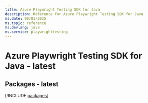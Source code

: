 ```yaml
---
title: Azure Playwright Testing SDK for Java
description: Reference for Azure Playwright Testing SDK for Java
ms.date: 09/01/2025
ms.topic: reference
ms.devlang: java
ms.service: playwrighttesting
---
```

# Azure Playwright Testing SDK for Java - latest
## Packages - latest
[!INCLUDE [packages](playwright-testing-index.md)]